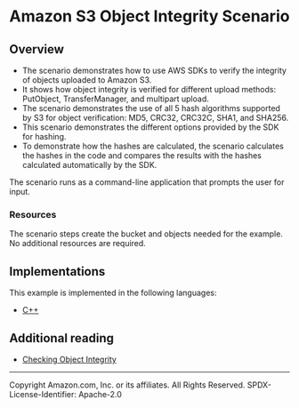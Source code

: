 # Amazon S3 Object Integrity Scenario

## Overview

- The scenario demonstrates how to use AWS SDKs to verify the integrity of objects uploaded to Amazon S3.
- It shows how object integrity is verified for different upload methods: PutObject, TransferManager, and multipart upload.
- The scenario demonstrates the use of all 5 hash algorithms supported by S3 for object verification: MD5, CRC32, CRC32C, SHA1, and SHA256.
- This scenario demonstrates the different options provided by the SDK for hashing.
- To demonstrate how the hashes are calculated, the scenario calculates the hashes in the code and compares the results with the hashes calculated automatically by the SDK.


The scenario runs as a command-line application that prompts the user for input.

### Resources

The scenario steps create the bucket and objects needed for the example. No additional resources are required.

## Implementations

This example is implemented in the following languages:

- [C++](../../../cpp/example_code/s3/s3_object_integrity_workflow/README.md)

## Additional reading

- [Checking Object Integrity](https://docs.aws.amazon.com/AmazonS3/latest/userguide/checking-object-integrity.html)

---

Copyright Amazon.com, Inc. or its affiliates. All Rights Reserved. SPDX-License-Identifier: Apache-2.0
